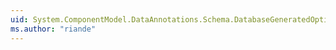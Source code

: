 ```yaml
---
uid: System.ComponentModel.DataAnnotations.Schema.DatabaseGeneratedOption
ms.author: "riande"
---
```

